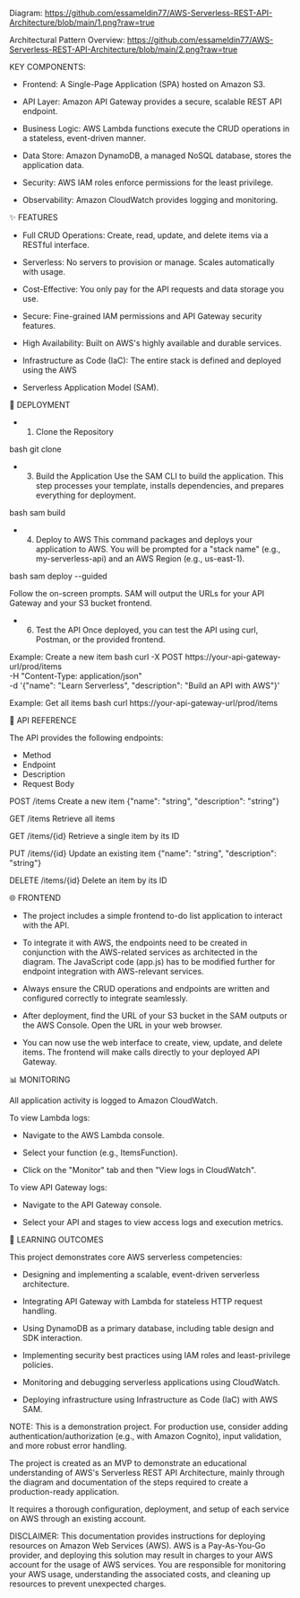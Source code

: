 Diagram:
https://github.com/essameldin77/AWS-Serverless-REST-API-Architecture/blob/main/1.png?raw=true

Architectural Pattern Overview:
https://github.com/essameldin77/AWS-Serverless-REST-API-Architecture/blob/main/2.png?raw=true


KEY COMPONENTS:

* Frontend: A Single-Page Application (SPA) hosted on Amazon S3.

* API Layer: Amazon API Gateway provides a secure, scalable REST API endpoint.

* Business Logic: AWS Lambda functions execute the CRUD operations in a stateless, event-driven manner.

* Data Store: Amazon DynamoDB, a managed NoSQL database, stores the application data.

* Security: AWS IAM roles enforce permissions for the least privilege.

* Observability: Amazon CloudWatch provides logging and monitoring.

✨ FEATURES

* Full CRUD Operations: Create, read, update, and delete items via a RESTful interface.

* Serverless: No servers to provision or manage. Scales automatically with usage.

* Cost-Effective: You only pay for the API requests and data storage you use.

* Secure: Fine-grained IAM permissions and API Gateway security features.

* High Availability: Built on AWS's highly available and durable services.

* Infrastructure as Code (IaC): The entire stack is defined and deployed using the AWS 

* Serverless Application Model (SAM).

🚀 DEPLOYMENT

* 1. Clone the Repository
 
bash
git clone <your-repo-url>


* 3. Build the Application
Use the SAM CLI to build the application. This step processes your template, installs dependencies, and prepares everything for deployment.

bash
sam build

* 4. Deploy to AWS
This command packages and deploys your application to AWS. You will be prompted for a "stack name" (e.g., my-serverless-api) and an AWS Region (e.g., us-east-1).

bash
sam deploy --guided

Follow the on-screen prompts. SAM will output the URLs for your API Gateway and your S3 bucket frontend.

* 6. Test the API
Once deployed, you can test the API using curl, Postman, or the provided frontend.

Example: Create a new item
bash
curl -X POST https://your-api-gateway-url/prod/items \
  -H "Content-Type: application/json" \
  -d '{"name": "Learn Serverless", "description": "Build an API with AWS"}'
  
Example: Get all items
bash
curl https://your-api-gateway-url/prod/items

📖 API REFERENCE

The API provides the following endpoints:
* Method
* Endpoint
* Description
* Request Body

POST
/items
Create a new item
{"name": "string", "description": "string"}

GET
/items
Retrieve all items

GET
/items/{id}
Retrieve a single item by its ID

PUT
/items/{id}
Update an existing item
{"name": "string", "description": "string"}

DELETE
/items/{id}
Delete an item by its ID


🌐 FRONTEND

* The project includes a simple frontend to-do list application to interact with the API.

* To integrate it with AWS, the endpoints need to be created in conjunction with the AWS-related services as architected in the diagram. The JavaScript code (app.js) has to be modified further for endpoint integration with AWS-relevant services.

* Always ensure the CRUD operations and endpoints are written and configured correctly to integrate seamlessly.

* After deployment, find the URL of your S3 bucket in the SAM outputs or the AWS Console.
Open the URL in your web browser.

* You can now use the web interface to create, view, update, and delete items. The frontend will make calls directly to your deployed API Gateway.


📊 MONITORING

All application activity is logged to Amazon CloudWatch.

To view Lambda logs:

* Navigate to the AWS Lambda console.

* Select your function (e.g., ItemsFunction).

* Click on the "Monitor" tab and then "View logs in CloudWatch".

To view API Gateway logs:

* Navigate to the API Gateway console.

* Select your API and stages to view access logs and execution metrics.

🎯 LEARNING OUTCOMES

This project demonstrates core AWS serverless competencies:

* Designing and implementing a scalable, event-driven serverless architecture.

* Integrating API Gateway with Lambda for stateless HTTP request handling.

* Using DynamoDB as a primary database, including table design and SDK interaction.

* Implementing security best practices using IAM roles and least-privilege policies.

* Monitoring and debugging serverless applications using CloudWatch.

* Deploying infrastructure using Infrastructure as Code (IaC) with AWS SAM.

NOTE: This is a demonstration project. For production use, consider adding authentication/authorization (e.g., with Amazon Cognito), input validation, and more robust error handling. 

The project is created as an MVP to demonstrate an educational understanding of AWS's Serverless REST API Architecture, mainly through the diagram and documentation of the steps required to create a production-ready application.

It requires a thorough configuration, deployment, and setup of each service on AWS through an existing account.

DISCLAIMER: This documentation provides instructions for deploying resources on Amazon Web Services (AWS). AWS is a Pay-As-You-Go provider, and deploying this solution may result in charges to your AWS account for the usage of AWS services. You are responsible for monitoring your AWS usage, understanding the associated costs, and cleaning up resources to prevent unexpected charges. 
